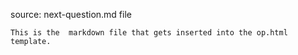 source: next-question.md file

    This is the  markdown file that gets inserted into the op.html template.
